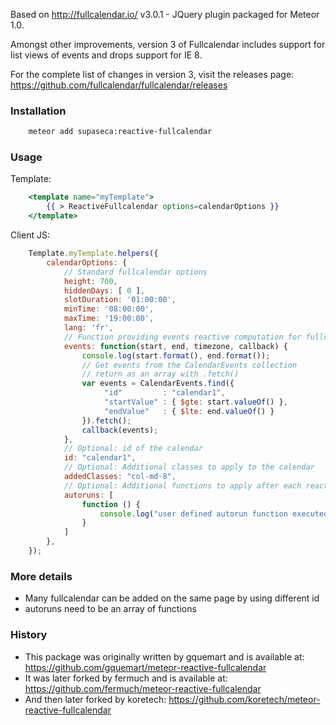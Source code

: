 Based on http://fullcalendar.io/ v3.0.1 -  JQuery plugin packaged for Meteor 1.0.

Amongst other improvements, version 3 of Fullcalendar includes support for list views of events and drops support for IE 8.

For the complete list of changes in version 3, visit the releases page:
https://github.com/fullcalendar/fullcalendar/releases

### Installation ###

```bash
    meteor add supaseca:reactive-fullcalendar
```

### Usage ###
Template:

```handlebars
    <template name="myTemplate">
        {{ > ReactiveFullcalendar options=calendarOptions }}
    </template>
```
    
Client JS:

```javascript
    Template.myTemplate.helpers({
        calendarOptions: {
            // Standard fullcalendar options
            height: 700,
            hiddenDays: [ 0 ],
            slotDuration: '01:00:00',
            minTime: '08:00:00',
            maxTime: '19:00:00',
            lang: 'fr',
            // Function providing events reactive computation for fullcalendar plugin
            events: function(start, end, timezone, callback) {
                console.log(start.format(), end.format());
                // Get events from the CalendarEvents collection
                // return as an array with .fetch()
                var events = CalendarEvents.find({
                     "id"         : "calendar1",
                     "startValue" : { $gte: start.valueOf() },
                     "endValue"   : { $lte: end.valueOf() }
                }).fetch();
                callback(events);
            },
            // Optional: id of the calendar
            id: "calendar1",
            // Optional: Additional classes to apply to the calendar
            addedClasses: "col-md-8",
            // Optional: Additional functions to apply after each reactive events computation
            autoruns: [
                function () {
                    console.log("user defined autorun function executed!");
                }
            ]
        },
    });
```

### More details ###
- Many fullcalendar can be added on the same page by using different id
- autoruns need to be an array of functions


### History ###

- This package was originally written by gquemart and is available at:
https://github.com/gquemart/meteor-reactive-fullcalendar
- It was later forked by fermuch and is available at:
https://github.com/fermuch/meteor-reactive-fullcalendar
- And then later forked by koretech:
https://github.com/koretech/meteor-reactive-fullcalendar
